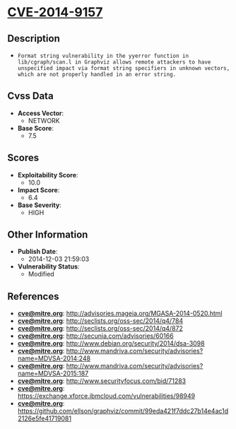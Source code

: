 
# [CVE-2014-9157](http://advisories.mageia.org/MGASA-2014-0520.html)

## Description

- `Format string vulnerability in the yyerror function in lib/cgraph/scan.l in Graphviz allows remote attackers to have unspecified impact via format string specifiers in unknown vectors, which are not properly handled in an error string.`

## Cvss Data

- **Access Vector**:
  - NETWORK
- **Base Score**:
  - 7.5

## Scores

- **Exploitability Score**:
  - 10.0
- **Impact Score**:
  - 6.4
- **Base Severity**:
  - HIGH

## Other Information

- **Publish Date**:
  - 2014-12-03 21:59:03
- **Vulnerability Status**:
  - Modified

## References

- **cve@mitre.org**: http://advisories.mageia.org/MGASA-2014-0520.html
- **cve@mitre.org**: http://seclists.org/oss-sec/2014/q4/784
- **cve@mitre.org**: http://seclists.org/oss-sec/2014/q4/872
- **cve@mitre.org**: http://secunia.com/advisories/60166
- **cve@mitre.org**: http://www.debian.org/security/2014/dsa-3098
- **cve@mitre.org**: http://www.mandriva.com/security/advisories?name=MDVSA-2014:248
- **cve@mitre.org**: http://www.mandriva.com/security/advisories?name=MDVSA-2015:187
- **cve@mitre.org**: http://www.securityfocus.com/bid/71283
- **cve@mitre.org**: https://exchange.xforce.ibmcloud.com/vulnerabilities/98949
- **cve@mitre.org**: https://github.com/ellson/graphviz/commit/99eda421f7ddc27b14e4ac1d2126e5fe41719081
